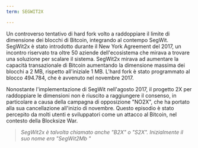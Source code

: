 ```yaml
---
term: SEGWIT2X

---
```

Un controverso tentativo di hard fork volto a raddoppiare il limite di dimensione dei blocchi di Bitcoin, integrando al contempo SegWit. SegWit2x è stato introdotto durante il New York Agreement del 2017, un incontro riservato tra oltre 50 aziende dell'ecosistema che mirava a trovare una soluzione per scalare il sistema. SegWit2x mirava ad aumentare la capacità transazionale di Bitcoin aumentando la dimensione massima dei blocchi a 2 MB, rispetto all'iniziale 1 MB. L'hard fork è stato programmato al blocco 494.784, che è avvenuto nel novembre 2017.

Nonostante l'implementazione di SegWit nell'agosto 2017, il progetto 2X per raddoppiare le dimensioni non è riuscito a raggiungere il consenso, in particolare a causa della campagna di opposizione "NO2X", che ha portato alla sua cancellazione all'inizio di novembre. Questo episodio è stato percepito da molti utenti e sviluppatori come un attacco al Bitcoin, nel contesto della Blocksize War.

> *SegWit2x è talvolta chiamato anche "B2X" o "S2X". Inizialmente il suo nome era "SegWit2Mb "*
